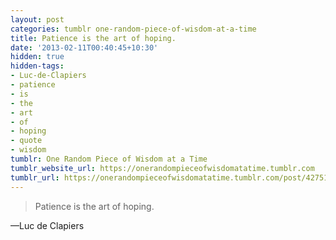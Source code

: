 ```yaml
---
layout: post
categories: tumblr one-random-piece-of-wisdom-at-a-time
title: Patience is the art of hoping.
date: '2013-02-11T00:40:45+10:30'
hidden: true
hidden-tags:
- Luc-de-Clapiers
- patience
- is
- the
- art
- of
- hoping
- quote
- wisdom
tumblr: One Random Piece of Wisdom at a Time
tumblr_website_url: https://onerandompieceofwisdomatatime.tumblr.com
tumblr_url: https://onerandompieceofwisdomatatime.tumblr.com/post/42751157063/patience-is-the-art-of-hoping
---
```

> Patience is the art of hoping.

—Luc de Clapiers
